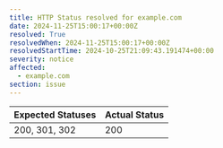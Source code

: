 ```yaml
---
title: HTTP Status resolved for example.com
date: 2024-11-25T15:00:17+00:00Z
resolved: True
resolvedWhen: 2024-11-25T15:00:17+00:00Z
resolvedStartTime: 2024-10-25T21:09:43.191474+00:00
severity: notice
affected:
  - example.com
section: issue
---
```


| Expected Statuses | Actual Status  |
|-------------------|----------------|
| 200, 301, 302 | 200 |
